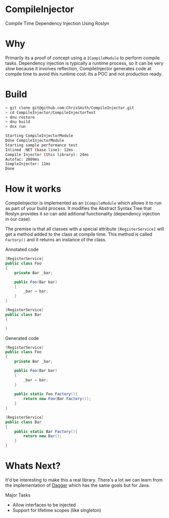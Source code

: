 # CompileInjector
Compile Time Dependency Injection Using Roslyn 


# Why
Primarily its a proof of concept using a `ICompileModule` to perform compile tasks. Dependency injection is typically a runtime process, so it can be very slow because it involves reflection, CompileInjector generates code at compile time to avoid this runtime cost. Its a POC and not production ready.

# Build

```sh
> git clone git@github.com:ChrisSmith/CompileInjector.git
> cd CompileInjector/CompileInjectorTest
> dnu restore
> dnu build
> dnx run

Starting CompileInjectorModule
Done CompileInjectorModule
Starting sample performance test
Inlined .NET (base line): 12ms
Compile Injector (this library): 24ms
Autofac: 2009ms
SimpleInjector: 11ms
Done
```

# How it works
CompileInjector is implemented as an `ICompileModule` which allows it to run as part of your build process. It modifies the Abstract Syntax Tree that Roslyn provides it so can add aditional functionality (dependency injection in our case). 

The premise is that all classes with a special attribute `[RegisterService]` will get a method added to the class at compile time. This method is called `Factory()` and it returns an instance of the class.


Annotated code
```cs
[RegisterService]
public class Foo
{
    private Bar _bar;

    public Foo(Bar bar)
    {
        _bar = bar;
    }
}

[RegisterService]
public class Bar
{

}

```

Generated code
```cs
[RegisterService]
public class Foo
{
    private Bar _bar;

    public Foo(Bar bar)
    {
        _bar = bar;
    }
    
    public static Foo Factory(){
        return new Foo(Bar.Factory());
    }
}

[RegisterService]
public class Bar
{
    public static Bar Factory(){
        return new Bar();
    }
}

```




# Whats Next?

It'd be interesting to make this a real library. There's a lot we can learn from the implementation of [Dagger](https://github.com/google/dagger) which has the same goals but for Java. 

Major Tasks
- Allow interfaces to be injected
- Support for lifetime scopes (like singleton)
